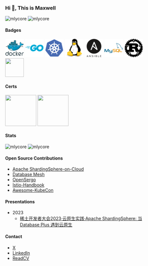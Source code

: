 <h3 align="left">Hi 👋, This is Maxwell</h1>

<p align="left">
  <img src="https://komarev.com/ghpvc/?username=mlycore&label=Profile%20views&color=0e75b6&style=flat" alt="mlycore" /> 
  <img src="https://img.shields.io/github/followers/mlycore?label=follow&style=social" alt="mlycore" /> 
</p>

<h4 align="left">Badges</h1>
<p align="left">
  <img src="https://github.com/devicons/devicon/blob/master/icons/docker/docker-original-wordmark.svg" width="60" height="60" />
  <img src="https://github.com/devicons/devicon/blob/master/icons/go/go-original-wordmark.svg" width="60" height="60" />
  <img src="https://github.com/devicons/devicon/blob/master/icons/kubernetes/kubernetes-plain.svg" width="60" height="60" />
  <img src="https://github.com/devicons/devicon/blob/master/icons/linux/linux-original.svg" width="60" height="60" />
  <img src="https://github.com/devicons/devicon/blob/master/icons/ansible/ansible-original-wordmark.svg" width="60" height="60" />
  <img src="https://github.com/devicons/devicon/blob/master/icons/mysql/mysql-original-wordmark.svg" width="60" height="60" />
  <img src="https://github.com/devicons/devicon/blob/master/icons/rust/rust-plain.svg" width="60" height="60" />
  <img src="https://styles.redditmedia.com/t5_5a2b2c/styles/communityIcon_seic4taxaqx71.jpg?width=256&format=pjpg&s=01f5e4f1ce99f09e6ff0c40ea84822aedd48fc4c" width="60" height="60" />
</p>

<h4 align="left">Certs</h1>
<p align="left">
  <img src="https://d1.awsstatic.com/training-and-certification/certification-badges/AWS-Certified-Solutions-Architect-Professional_badge.69d82ff1b2861e1089539ebba906c70b011b928a.png" width="100" height="100" />
  <img src="https://d1.awsstatic.com/training-and-certification/certification-badges/AWS-Certified-Database-Specialty_badge.28105e7379583941c3e2c68f1afb03b45ecf7507.png" width="100" height="100" />
</p>

<h4 align="left">Stats</h1>
<p align="left">
  <img src="https://github-readme-stats.vercel.app/api/top-langs?username=mlycore&show_icons=true&theme=gruvbox&locale=en&layout=compact&exclude_repo=mlycore.github.io" alt="mlycore" />
  <img src="https://github-readme-stats.vercel.app/api?username=mlycore&hide_border=true&show_icons=true&include_all_commits=true&count_private=true&theme=buefy&theme=jolly)](https://github.com/anuraghazra/github-readme-stats" alt="mlycore" />
</p>

#### Open Source Contributions
* [Apache ShardingSphere-on-Cloud](https://github.com/apache/shardingsphere-on-cloud)
* [Database Mesh](https://github.com/database-mesh/pisanix)
* [OpenSergo](https://github.com/opensergo/opensergo-control-plane)
* [Istio-Handbook](https://github.com/servicemesher/istio-handbook)
* [Awesome-KubeCon](https://github.com/mlycore/awesome-kubecon)

#### Presentations
* 2023
  * [稀土开发者大会2023·云原生实践·Apache ShardingSphere: 当 Database Plus 遇到云原生](https://juejin.cn/live/yyssj003)

#### Contact
* [X](https://twitter.com/maxwell9215)
* [LinkedIn](https://www.linkedin.com/in/maxwell-miao-23382580)
* [ReadCV](https://read.cv/maxwell92)



